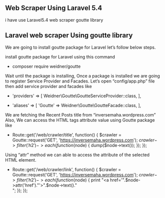 ## Web Scraper Using Laravel 5.4
i have use Laravel5.4 web scraper goutte library
	
## Laravel web scraper Using goutte library

We are going to install goutte package for Laravel let’s follow below steps.

install goutte package for Laravel using this command

- composer require weidner/goutte

Wait until the package is installing, Once a package is installed we are going to register Service Provider and Facades. Let’s open “config/app.php” file then add service provider and facades like

- 'providers' => [
Weidner\Goutte\GoutteServiceProvider::class,
],

- 'aliases' => [
'Goutte' => Weidner\Goutte\GoutteFacade::class,
],

We are fetching the Recent Posts title from  “inversemaha.wordpress.com” Also, We can access the HTML tags attribute value using Goutte package like

- Route::get('/web/crawler/title', function() {
    $crawler = Goutte::request('GET', 'https://inversemaha.wordpress.com');
    $crawler->filter('h2')->each(function ($node) {
        dump($node->text());
    });
});

Using “attr” method we can able to access the attribute of the selected HTML element.

- Route::get('/web/crawler/link', function() {
    $crawler = Goutte::request('GET', 'https://inversemaha.wordpress.com');
    $crawler->filter('h2')->each(function ($node) {
        print "<a href='".$node->attr('href')."'>".$node->text()."</a><br/>";
    });
});